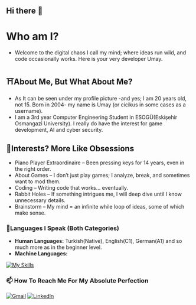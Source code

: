 ## Hi there 👋

<!--
**cicikusdev/cicikusdev** is a ✨ _special_ ✨ repository because its `README.md` (this file) appears on your GitHub profile.

Here are some ideas to get you started:

- 🔭 I’m currently working on ...
- 🌱 I’m currently learning ...
- 👯 I’m looking to collaborate on ...
- 🤔 I’m looking for help with ...
- 💬 Ask me about ...
- 📫 How to reach me: ...
- 😄 Pronouns: ...
- ⚡ Fun fact: ...
-->
# Who am I?
* Welcome to the digital chaos I call my mind; where ideas run wild, and code occasionally works. Here is your very developer Umay.
## ⛩About Me, But What About Me?
* As It can be seen under my profile picture -and yes; I am 20 years old, not 15. Born in 2004- my name is Umay (or cicikus in some cases as a username).
* I am a 3rd year Computer Engineering Student in ESOGÜ(Eskişehir Osmangazi University). I really do have the interest for game development, AI and cyber security. 
## 🎉Interests? More Like Obsessions
* Piano Player Extraordinaire – Been pressing keys for 14 years, even in the right order.
* About Games – I don’t just play games; I analyze, break, and sometimes want to mod them.
* Coding – Writing code that works… eventually.
* Rabbit Holes – If something intrigues me, I will deep dive until I know unnecessary details.
* Brainstorm – My mind = an infinite while loop of ideas, some of which make sense.
### 🚖Languages I Speak (Both Categories)
* **Human Languages:** Turkish(Native), English(C1), German(A1) and so much more as in the beginner level.
*  **Machine Languages:**

[![My Skills](https://skillicons.dev/icons?i=c,cpp,cs,java,html,css,angular,spring,ts,postgres,python,nodejs)](https://skillicons.dev)

<!--
<p>
 <img src="https://img.shields.io/badge/Unity-%23000000.svg?style=for-the-badge&logo=unity&logoColor=white" alt="Unity">
  <img src="https://img.shields.io/badge/C-A8B9CC?style=for-the-badge&logo=c&logoColor=white" alt="C">
  <img src="https://img.shields.io/badge/C++-00599C?style=for-the-badge&logo=c%2B%2B&logoColor=white" alt="C++">
  <img src="https://img.shields.io/badge/C%23-239120?style=for-the-badge&logo=csharp&logoColor=white" alt="C#">
  <img src="https://img.shields.io/badge/Java-ED8B00?style=for-the-badge&logo=openjdk&logoColor=white" alt="Java">
  <img src="https://img.shields.io/badge/HTML5-E34F26?style=for-the-badge&logo=html5&logoColor=white" alt="HTML">
  <img src="https://img.shields.io/badge/CSS3-1572B6?style=for-the-badge&logo=css3&logoColor=white" alt="CSS">
  <img src="https://img.shields.io/badge/Angular-DD0031?style=for-the-badge&logo=angular&logoColor=white" alt="Angular">
  <img src="https://img.shields.io/badge/TypeScript-007ACC?style=for-the-badge&logo=typescript&logoColor=white" alt="TypeScript">
  <img src="https://img.shields.io/badge/SQL-4479A1?style=for-the-badge&logo=database&logoColor=white" alt="SQL">
  <img src="https://img.shields.io/badge/PostgreSQL-336791?style=for-the-badge&logo=postgresql&logoColor=white" alt="PostgreSQL">
  <img src="https://img.shields.io/badge/Spring%20Boot-6DB33F?style=for-the-badge&logo=springboot&logoColor=white" alt="Spring Boot">
  <img src="https://img.shields.io/badge/Node.js-339933?style=for-the-badge&logo=nodedotjs&logoColor=white" alt="Node.js">
  <img src="https://img.shields.io/badge/Python-3776AB?style=for-the-badge&logo=python&logoColor=white" alt="Python">
</p>
-->

### 📫 How To Reach Me For My Absolute Perfection
[![Gmail](https://img.shields.io/badge/Gmail-D14836?style=for-the-badge&logo=gmail&logoColor=white)](mailto:umayece0@gmail.com)
[![LinkedIn](https://img.shields.io/badge/LinkedIn-0A66C2?style=for-the-badge&logo=linkedin&logoColor=white)](https://www.linkedin.com/in/umayecemantar/)

